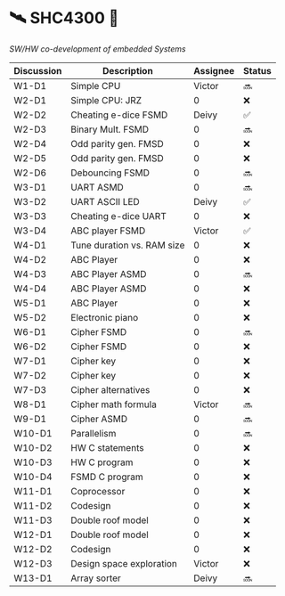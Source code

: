 # :artificial_satellite: SHC4300 :lollipop:
*SW/HW co-development of embedded Systems*




| Discussion  | Description                 | Assignee  | Status              |
| ----------- | --------------------------- | --------- | ------------------- |
| W1-D1       | Simple CPU                  | Victor    | :soon:              |
| W2-D1       | Simple CPU: JRZ             | 0         | :x:                 |
| W2-D2       | Cheating e-dice FSMD        | Deivy     | :white_check_mark:  |
| W2-D3       | Binary Mult. FSMD           | 0         | :soon:              |
| W2-D4       | Odd parity gen. FMSD        | 0         | :x:                 |
| W2-D5       | Odd parity gen. FMSD        | 0         | :x:                 |
| W2-D6       | Debouncing FSMD             | 0         | :soon:              |
| W3-D1       | UART ASMD                   | 0         | :soon:              |
| W3-D2       | UART ASCII LED              | Deivy     | :white_check_mark:  |
| W3-D3       | Cheating e-dice UART        | 0         | :x:                 |
| W3-D4       | ABC player FSMD             | Victor    | :white_check_mark:  |
| W4-D1       | Tune duration vs. RAM size  | 0         | :x:                 |
| W4-D2       | ABC Player                  | 0         | :x:                 |
| W4-D3       | ABC Player ASMD             | 0         | :soon:              |
| W4-D4       | ABC Player ASMD             | 0         | :x:                 |
| W5-D1       | ABC Player                  | 0         | :x:                 |
| W5-D2       | Electronic piano            | 0         | :x:                 |
| W6-D1       | Cipher FSMD                 | 0         | :soon:              |
| W6-D2       | Cipher FSMD                 | 0         | :x:                 |
| W7-D1       | Cipher key                  | 0         | :x:                 |
| W7-D2       | Cipher key                  | 0         | :x:                 |
| W7-D3       | Cipher alternatives         | 0         | :x:                 |
| W8-D1       | Cipher math formula         | Victor    | :soon:              |
| W9-D1       | Cipher ASMD                 | 0         | :soon:              |
| W10-D1      | Parallelism                 | 0         | :soon:              |
| W10-D2      | HW C statements             | 0         | :x:                 |
| W10-D3      | HW C program                | 0         | :x:                 |
| W10-D4      | FSMD C program              | 0         | :x:                 |
| W11-D1      | Coprocessor                 | 0         | :x:                 |
| W11-D2      | Codesign                    | 0         | :x:                 |
| W11-D3      | Double roof model           | 0         | :x:                 |
| W12-D1      | Double roof model           | 0         | :x:                 |
| W12-D2      | Codesign                    | 0         | :x:                 |
| W12-D3      | Design space exploration    | Victor    | :x:                 |
| W13-D1      | Array sorter                | Deivy     | :soon:              |
